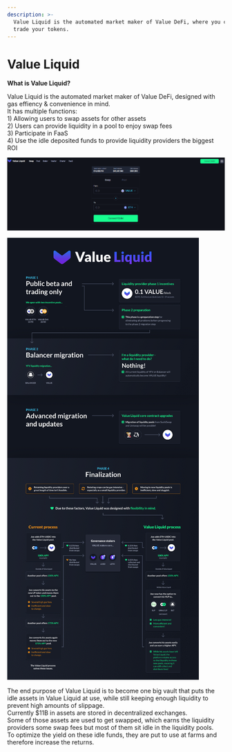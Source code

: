 ```yaml
---
description: >-
  Value Liquid is the automated market maker of Value DeFi, where you can freely
  trade your tokens.
---
```


# Value Liquid

 **What is Value Liquid?**

Value Liquid is the automated market maker of Value DeFi, designed with gas effiency & convenience in mind.  
It has multiple functions:  
1\) Allowing users to swap assets for other assets  
2\) Users can provide liquidity in a pool to enjoy swap fees  
3\) Participate in FaaS  
4\) Use the idle deposited funds to provide liquidity providers the biggest ROI

![Value Liquid Swap page](../.gitbook/assets/image%20%2817%29.png)

![](../.gitbook/assets/image%20%2813%29.png)



The end purpose of Value Liquid is to become one big vault that puts the idle assets in Value Liquid at use, while still keeping enough liquidity to prevent high amounts of slippage.  
Currently $11B in assets are stored in decentralized exchanges.   
Some of those assets are used to get swapped, which earns the liquidity providers some swap fees but most of them sit idle in the liquidity pools.  
To optimize the yield on these idle funds, they are put to use at farms and therefore increase the returns.

